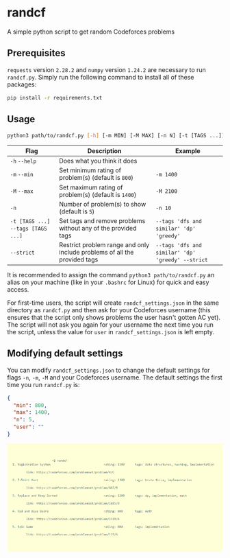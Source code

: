 # randcf

A simple python script to get random Codeforces problems

## Prerequisites

`requests` version `2.28.2` and `numpy` version `1.24.2` are necessary to run `randcf.py`. Simply run the following command to install all of these packages:

```bash
pip install -r requirements.txt
```

## Usage

```bash
python3 path/to/randcf.py [-h] [-m MIN] [-M MAX] [-n N] [-t [TAGS ...]] [--strict]
```

| Flag | Description | Example |
| --- | --- | --- |
| `-h` `--help` | Does what you think it does | |
| `-m` `--min` | Set minimum rating of problem(s) (default is `800`) | `-m 1400` |
| `-M` `--max` | Set maximum rating of problem(s) (default is `1400`) | `-M 2100` |
| `-n`  | Number of problem(s) to show (default is `5`) | `-n 10` |
| `-t [TAGS ...]` `--tags [TAGS ...]` | Set tags and remove problems without any of the provided tags | `--tags 'dfs and similar' 'dp' 'greedy'` |
| `--strict` | Restrict problem range and only include problems of all the provided tags | `--tags 'dfs and similar' 'dp' 'greedy' --strict` |


It is recommended to assign the command `python3 path/to/randcf.py` an alias on your machine (like in your `.bashrc` for Linux) for quick and easy access.

For first-time users, the script will create `randcf_settings.json` in the same directory as `randcf.py` and then ask for your Codeforces username (this ensures that the script only shows problems the user hasn't gotten AC yet).
The script will not ask you again for your username the next time you run the script, unless the value for `user` in `randcf_settings.json` is left empty.

## Modifying default settings

You can modify `randcf_settings.json` to change the default settings for flags `-n`, `-m`, `-M` and your Codeforces username. The default settings the first time you run `randcf.py` is:

```json
{
  "min": 800,
  "max": 1400,
  "n": 5,
  "user": ""
}
```

<p align="center">
  <img src="/assets/example.png">
</p>
